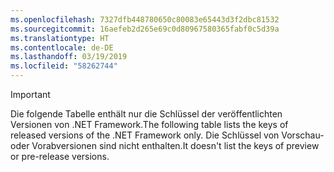 ```yaml
---
ms.openlocfilehash: 7327dfb448780650c80083e65443d3f2dbc81532
ms.sourcegitcommit: 16aefeb2d265e69c0d80967580365fabf0c5d39a
ms.translationtype: HT
ms.contentlocale: de-DE
ms.lasthandoff: 03/19/2019
ms.locfileid: "58262744"
---
```


> [!IMPORTANT]
> <span data-ttu-id="326e3-101">Die folgende Tabelle enthält nur die Schlüssel der veröffentlichten Versionen von .NET Framework.</span><span class="sxs-lookup"><span data-stu-id="326e3-101">The following table lists the keys of released versions of the .NET Framework only.</span></span> <span data-ttu-id="326e3-102">Die Schlüssel von Vorschau- oder Vorabversionen sind nicht enthalten.</span><span class="sxs-lookup"><span data-stu-id="326e3-102">It doesn't list the keys of preview or pre-release versions.</span></span>

